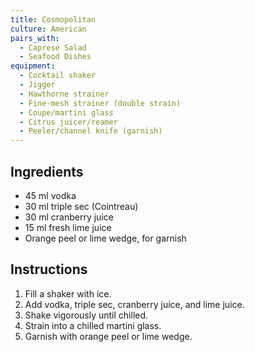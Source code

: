 ```yaml
---
title: Cosmopolitan
culture: American
pairs_with:
  - Caprese Salad
  - Seafood Dishes
equipment:
  - Cocktail shaker
  - Jigger
  - Hawthorne strainer
  - Fine-mesh strainer (double strain)
  - Coupe/martini glass
  - Citrus juicer/reamer
  - Peeler/channel knife (garnish)
---
```


## Ingredients
- 45 ml vodka
- 30 ml triple sec (Cointreau)
- 30 ml cranberry juice
- 15 ml fresh lime juice
- Orange peel or lime wedge, for garnish

## Instructions
1. Fill a shaker with ice.
2. Add vodka, triple sec, cranberry juice, and lime juice.
3. Shake vigorously until chilled.
4. Strain into a chilled martini glass.
5. Garnish with orange peel or lime wedge.
